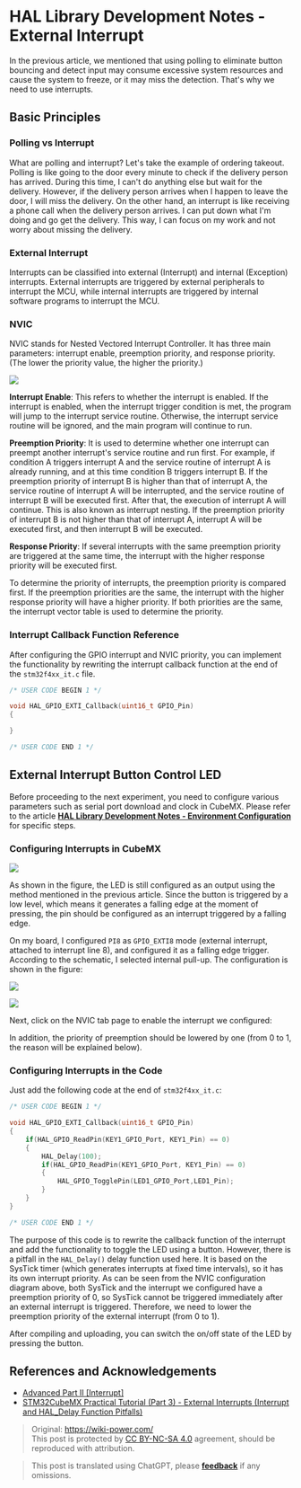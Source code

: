 # HAL Library Development Notes - External Interrupt

In the previous article, we mentioned that using polling to eliminate button bouncing and detect input may consume excessive system resources and cause the system to freeze, or it may miss the detection. That's why we need to use interrupts.

## Basic Principles

### Polling vs Interrupt

What are polling and interrupt? Let's take the example of ordering takeout. Polling is like going to the door every minute to check if the delivery person has arrived. During this time, I can't do anything else but wait for the delivery. However, if the delivery person arrives when I happen to leave the door, I will miss the delivery. On the other hand, an interrupt is like receiving a phone call when the delivery person arrives. I can put down what I'm doing and go get the delivery. This way, I can focus on my work and not worry about missing the delivery.

### External Interrupt

Interrupts can be classified into external (Interrupt) and internal (Exception) interrupts. External interrupts are triggered by external peripherals to interrupt the MCU, while internal interrupts are triggered by internal software programs to interrupt the MCU.

### NVIC

NVIC stands for Nested Vectored Interrupt Controller. It has three main parameters: interrupt enable, preemption priority, and response priority. (The lower the priority value, the higher the priority.)

![](https://img.wiki-power.com/d/wiki-media/img/20210206121058.png)

**Interrupt Enable**: This refers to whether the interrupt is enabled. If the interrupt is enabled, when the interrupt trigger condition is met, the program will jump to the interrupt service routine. Otherwise, the interrupt service routine will be ignored, and the main program will continue to run.

**Preemption Priority**: It is used to determine whether one interrupt can preempt another interrupt's service routine and run first. For example, if condition A triggers interrupt A and the service routine of interrupt A is already running, and at this time condition B triggers interrupt B. If the preemption priority of interrupt B is higher than that of interrupt A, the service routine of interrupt A will be interrupted, and the service routine of interrupt B will be executed first. After that, the execution of interrupt A will continue. This is also known as interrupt nesting. If the preemption priority of interrupt B is not higher than that of interrupt A, interrupt A will be executed first, and then interrupt B will be executed.

**Response Priority**: If several interrupts with the same preemption priority are triggered at the same time, the interrupt with the higher response priority will be executed first.

To determine the priority of interrupts, the preemption priority is compared first. If the preemption priorities are the same, the interrupt with the higher response priority will have a higher priority. If both priorities are the same, the interrupt vector table is used to determine the priority.

### Interrupt Callback Function Reference

After configuring the GPIO interrupt and NVIC priority, you can implement the functionality by rewriting the interrupt callback function at the end of the `stm32f4xx_it.c` file.

```c
/* USER CODE BEGIN 1 */

void HAL_GPIO_EXTI_Callback(uint16_t GPIO_Pin)
{

}

/* USER CODE END 1 */
```

## External Interrupt Button Control LED

Before proceeding to the next experiment, you need to configure various parameters such as serial port download and clock in CubeMX.
Please refer to the article [**HAL Library Development Notes - Environment Configuration**](https://wiki-power.com/HAL%E5%BA%93%E5%BC%80%E5%8F%91%E7%AC%94%E8%AE%B0-%E7%8E%AF%E5%A2%83%E9%85%8D%E7%BD%AE) for specific steps.

### Configuring Interrupts in CubeMX

![](https://img.wiki-power.com/d/wiki-media/img/20210205150422.png)

As shown in the figure, the LED is still configured as an output using the method mentioned in the previous article. Since the button is triggered by a low level, which means it generates a falling edge at the moment of pressing, the pin should be configured as an interrupt triggered by a falling edge.

On my board, I configured `PI8` as `GPIO_EXTI8` mode (external interrupt, attached to interrupt line 8), and configured it as a falling edge trigger. According to the schematic, I selected internal pull-up. The configuration is shown in the figure:

![](https://img.wiki-power.com/d/wiki-media/img/20210403222304.png)

![](https://img.wiki-power.com/d/wiki-media/img/20210206131409.png)

Next, click on the NVIC tab page to enable the interrupt we configured:

In addition, the priority of preemption should be lowered by one (from 0 to 1, the reason will be explained below).

### Configuring Interrupts in the Code

Just add the following code at the end of `stm32f4xx_it.c`:

```c title="stm32f4xx_it.c"
/* USER CODE BEGIN 1 */

void HAL_GPIO_EXTI_Callback(uint16_t GPIO_Pin)
{
    if(HAL_GPIO_ReadPin(KEY1_GPIO_Port, KEY1_Pin) == 0)
    {
        HAL_Delay(100);
        if(HAL_GPIO_ReadPin(KEY1_GPIO_Port, KEY1_Pin) == 0)
        {
            HAL_GPIO_TogglePin(LED1_GPIO_Port,LED1_Pin);
        }
    }
}

/* USER CODE END 1 */
```

The purpose of this code is to rewrite the callback function of the interrupt and add the functionality to toggle the LED using a button. However, there is a pitfall in the `HAL_Delay()` delay function used here. It is based on the SysTick timer (which generates interrupts at fixed time intervals), so it has its own interrupt priority. As can be seen from the NVIC configuration diagram above, both SysTick and the interrupt we configured have a preemption priority of 0, so SysTick cannot be triggered immediately after an external interrupt is triggered. Therefore, we need to lower the preemption priority of the external interrupt (from 0 to 1).

After compiling and uploading, you can switch the on/off state of the LED by pressing the button.

## References and Acknowledgements

- [Advanced Part II [Interrupt]](https://alchemicronin.github.io/posts/ff6aca34/)
- [STM32CubeMX Practical Tutorial (Part 3) - External Interrupts (Interrupt and HAL_Delay Function Pitfalls)](https://blog.csdn.net/weixin_43892323/article/details/104383560?utm_medium=distribute.pc_relevant.none-task-blog-BlogCommendFromMachineLearnPai2-1.control&depth_1-utm_source=distribute.pc_relevant.none-task-blog-BlogCommendFromMachineLearnPai2-1.control)

> Original: <https://wiki-power.com/>  
> This post is protected by [CC BY-NC-SA 4.0](https://creativecommons.org/licenses/by/4.0/deed.en) agreement, should be reproduced with attribution.

> This post is translated using ChatGPT, please [**feedback**](https://github.com/linyuxuanlin/Wiki_MkDocs/issues/new) if any omissions.